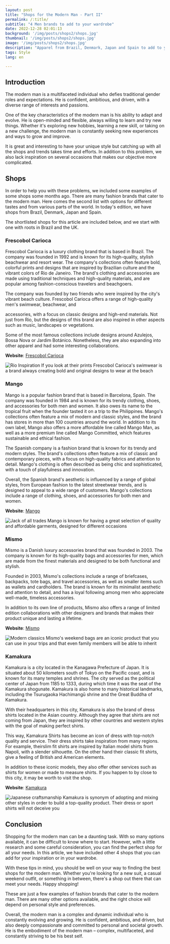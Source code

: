 ```yaml
---
layout: post 
title: "Shops for the Modern Man - Part II"
permalink: /:title/ 
subtitle: "4 Men brands to add to your wardrobe"
date: 2022-12-28 02:01:13 
background: '/img/posts/shops2/shops.jpg' 
thumbnail: '/img/posts/shops2/shops.jpg'
image: '/img/posts/shops2/shops.jpg'
description: "Apparel from Brazil, Denmark, Japan and Spain to add to your unique style. Some shops that you should know for your next purchase"
tags: Style 
lang: en

---
```


## Introduction

<div class="text-article">
The modern man is a multifaceted individual who defies traditional gender roles and expectations. He is confident, ambitious, and driven, with a diverse range of interests and passions.
</div>

One of the key characteristics of the modern man is his ability to adapt and evolve. He is open-minded and flexible,
always willing to learn and try new things. Whether it's exploring new hobbies, learning a new skill, or taking on a new
challenge, the modern man is constantly seeking new experiences and ways to grow and improve.

It is great and interesting to have your unique style but catching up with all the shops and trends takes time and
efforts. In addition to this problem, we also lack inspiration on several occasions that makes our objective more
complicated.



## Shops

In order to help you with these problems, we included some examples of some shops some months ago. There are many
fashion brands that cater to the modern man. Here comes the second list with options for different tastes and from
various parts of the world. In today's edition, we have shops from Brazil, Denmark, Japan and Spain.

The shortlisted shops for this article are included below, and we start with one with roots in Brazil and the UK.

### Frescobol Carioca

Frescobol Carioca is a luxury clothing brand that is based in Brazil. The company was founded in 1992 and is known for
its high-quality, stylish beachwear and resort wear. The company's collections often feature bold, colorful prints and
designs that are inspired by Brazilian culture and the vibrant colors of Rio de Janeiro. The brand's clothing and
accessories are made using traditional techniques and high-quality materials, and are popular among fashion-conscious
travelers and beachgoers.

The company was founded by two friends who were inspired by the city's vibrant beach culture. Frescobol Carioca offers a
range of high-quality men's swimwear, beachwear, and

accessories, with a focus on classic designs and high-end materials. Not just from Rio, but the designs of this brand
are also inspired in other aspects such as music, landscapes or vegetations.

Some of the most famous collections include designs around Azulejos, Bossa Nova or Jardim Botánico. Nonetheless, they
are also expanding into other apparel and had some interesting collaborations.

**Website**: [Frescobol Carioca](https://www.frescobolcarioca.com/)

<p>
    <img class="img-fluid" src="/img/posts/shops2/frescobol.jpg" alt="Rio Inspiration">
    <span class="caption text-muted">If you look at their prints Frescobol Carioca's swimwear is a brand always creating bold and original designs to wear at the beach</span>
</p>

### Mango

Mango is a popular fashion brand that is based in Barcelona, Spain. The company was founded in 1984 and is known for its
trendy clothing, shoes, and accessories for both men and women. It also owes its name to the tropical fruit when the
founder tasted it on a trip to the Philippines. Mango's collections often feature a mix of modern and classic styles,
and the brand has stores in more than 100 countries around the world. In addition to its own label, Mango also offers a
more affordable line called Mango Man, as well as a more premium line called Mango Committed, which features sustainable
and ethical fashion.

The Spanish company is a fashion brand that is known for its trendy and modern styles. The brand's collections often
feature a mix of classic and contemporary pieces, with a focus on high-quality fabrics and attention to detail. Mango's
clothing is often described as being chic and sophisticated, with a touch of playfulness and innovation.

Overall, the Spanish brand's aesthetic is influenced by a range of global styles, from European fashion to the latest
streetwear trends, and is designed to appeal to a wide range of customers. Mango's collections include a range of
clothing, shoes, and accessories for both men and women.

**Website**: [Mango](https://www.mango.com/)

<p>
    <img class="img-fluid" src="/img/posts/shops2/mango.jpg" alt="Jack of all trades">
    <span class="caption text-muted">Mango is known for having a great selection of quality and affordable garments, designed for different occasions </span>
</p>

### Mismo

Mismo is a Danish luxury accessories brand that was founded in 2003. The company is known for its high-quality bags and
accessories for men, which are made from the finest materials and designed to be both functional and stylish.

Founded in 2003, Mismo's collections include a range of briefcases, backpacks, tote bags, and travel accessories, as
well as smaller items such as wallets and cardholders. The brand is known for its minimalist aesthetic and attention to
detail, and has a loyal following among men who appreciate well-made, timeless accessories.

In addition to its own line of products, Mismo also offers a range of limited edition collaborations with other
designers and brands that makes their product unique and lasting a lifetime.

**Website**: [Mismo](https://www.mismo.dk/)

<p>
    <img class="img-fluid" src="/img/posts/shops2/mismo.JPG" alt="Modern classics">
    <span class="caption text-muted">Mismo's weekend bags are an iconic product that you can use in your trips and that even family members will be able to inherit</span>
</p>

### Kamakura

Kamakura is a city located in the Kanagawa Prefecture of Japan. It is situated about 50 kilometers south of Tokyo on the
Pacific coast, and is known for its many temples and shrines. The city served as the political center of Japan from 1185
to 1333, during which time it was the seat of the Kamakura shogunate. Kamakura is also home to many historical
landmarks, including the Tsurugaoka Hachimangū shrine and the Great Buddha of Kamakura.

With their headquarters in this city, Kamakura is also the brand of dress shirts located in the Asian country. Although
they agree that shirts are not coming from Japan, they are inspired by other countries and western styles with the goal
of making perfect shirts.


This way, Kamakura Shirts has become an icon of dress with top-notch quality and service. Their dress shirts take
inspiration from many regions. For example, theirslim fit shirts are inspired by Italian model shirts from Napoli, with
a slender silhouette. On the other hand their classic fit shirts, give a feeling of British and American elements.

In addition to these iconic models, they also offer other services such as shirts for women or made to measure shirts.
If you happen to by close to this city, it may be worth to visit the shop.

**Website**: [Kamakura](https://www.kamakurashirts.com/)

<p>
    <img class="img-fluid" src="/img/posts/shops2/kamakura.JPG" alt="Japanese craftsmanship">
    <span class="caption text-muted">Kamakura is synonym of adopting and mixing other styles in order to build a top-quality product. Their dress or sport shirts will not deceive you</span>
</p>

## Conclusion

Shopping for the modern man can be a daunting task. With so many options available, it can be difficult to know where to
start. However, with a little research and some careful consideration, you can find the perfect shop for all your needs.
In this article, we have included other 4 shops that you can add for your inspiration or in your wardrobe.

With these tips in mind, you should be well on your way to finding the best shops for the modern man. Whether you're
looking for a new suit, a casual weekend outfit, or something in between, there's a shop out there that can meet your
needs. Happy shopping!

These are just a few examples of fashion brands that cater to the modern man. There are many other options available,
and the right choice will depend on personal style and preferences.

Overall, the modern man is a complex and dynamic individual who is constantly evolving and growing. He is confident,
ambitious, and driven, but also deeply compassionate and committed to personal and societal growth. He is the embodiment
of the modern man – complex, multifaceted, and constantly striving to be his best self.
